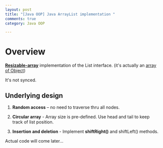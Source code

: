 ```yaml
---
layout: post
title: "[Java OOP] Java ArrayList implementation "
comments: true
category: Java OOP

---
```


# Overview

__[Resizable-array](http://docs.oracle.com/javase/7/docs/api/java/util/ArrayList.html)__ implementation of the List interface. (it's actually an [array of Object](http://stackoverflow.com/a/7382507))

It's not synced. 

## Underlying design

1. __Random access__ – no need to traverse thru all nodes.

1. __Circular array__ - Array size is pre-defined. Use head and tail to keep track of list position. 

1. __Insertion and deletion__ - Implement __shiftRight()__ and shiftLeft() methods.

Actual code will come later...
